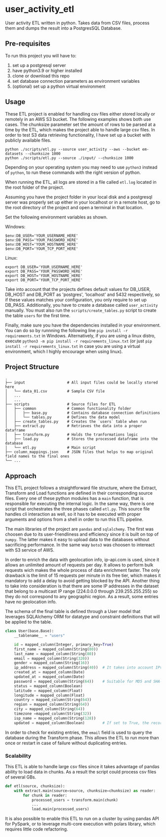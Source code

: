 # user_activity_etl

User activity ETL written in python. Takes data from CSV files, process them and dumps the result into a PostgresSQL Database.

## Pre-requisites

To run this project you will have to:
1. set up a postgresql server
2. have python3.9 or higher installed
3. clone or download this repo
4. set database connection parameters as environment variables
5. (optional) set up a python virtual environment

## Usage

These ETL project is enabled for handling csv files either stored locally or remotely in an AWS S3 bucket. The following examples shows both use cases. The chunksize parameter set the amount of rows to be parsed at a time by the ETL, which makes the project able to handle large csv files. 
In order to test S3 data retrieving functionality, I have set up a bucket with publicly available files.

```
python ./scripts/etl.py --source user_activity --aws --bucket em-datasets --chunksize 1000
python ./scripts/etl.py --source ./input/ --chunksize 1000
```
Depending on your operating system you may need to use `python3` instead of `python`, to run these commands with the right version of python.

When running the ETL, all logs are stored in a file called `etl.log` located in the root folder of the project.

Assuming you have the project folder in your local disk and a postgresql server was properly set up either in your localhost or in a remote host, go to the root directory of the project and open a terminal in that location.

Set the following environment variables as shown.

Windows:

````
$env:DB_USER='YOUR_USERNAME_HERE'
$env:DB_PASS='YOUR_PASSWORD_HERE'
$env:DB_HOST='YOUR_HOSTNAME_HERE'
$env:DB_PORT='YOUR_TCP_PORT_HERE'
````

Linux:

````
export DB_USER='YOUR_USERNAME_HERE'
export DB_PASS='YOUR_PASSWORD_HERE'
export DB_HOST='YOUR_HOSTNAME_HERE'
export DB_PORT='YOUR_TCP_PORT_HERE'
````

Take into account that the projects defines default values for DB_USER, DB_HOST and DB_PORT as 'postgres', 'localhost' and 5432 respectively, so if these values matches your configuration, you only require to set up DB_PASS. Additionally, you have to create a database called `user_activity` manually. You must also run the `scripts/create_tables.py` script to create the table `users` for the first time.

Finally, make sure you have the dependencies installed in your environment. You can do so by runnning the following line `pip install -r requirements.txt` in Windows. Alternatively, if you are using a linux distro, execute `python3 -m pip install -r requirements_linux.txt` (or just `pip install -r requirements_linux.txt` in case you are using a virtual environment, which I highly encourage when using linux).

## Project Structure

    .
    ├── input                   # All input files could be locally stored here
    │   └── data_01.csv         # Sample CSV file
    │   ...
    │   ...
    ├── scripts                 # Source files for ETL
    │   ├── common              # Common functionality folder
    │   │   ├── base.py         # Contains database connection definitions
    │   │   └── tables.py       # Defines the data model
    │   ├── create_tables.py    # Creates the `users` table when run
    │   ├── extract.py          # Retrieves the data into a proper dataframe
    │   ├── transform.py        # Holds the tranformations logic
    │   ├── load.py             # Stores the processed dataframe into the database
    │   └── etl.py              # Main script
    ├── column_mappings.json    # JSON files that helps to map original field names to the final ones
    └── ...

## Approach

This ETL project follows a straightforward file structure, where the  Extract, Transform and Load functions are defined in their corresponding source files. Every one of these python modules has a `main` function, that is responsible for executing the internal logic. In the same way, there is one script that orchestrates the three phases called `etl.py`. This source file handles cli interaction as well, so it has to be executed with proper arguments and options from a shell in order to run this ETL pipeline.

The main libraries of the project are `pandas` and `sqlalchemy`. The first was choosen due to its user-friendliness and efficiency since it is built on top of `numpy`. The latter makes it easy to upload data to the databases without sacrificing performance. In the same way `boto3` was choosen to intereact with S3 service of AWS.

In order to enrich the data with geolocation info, ip-api.com is used, since it allows an unlimited amount of requests per day. It allows to perform bulk requests wich makes the whole process of data enrichment faster. The only drawback is the limit of 15 requests per minute in its free tier, which makes it mandatory to add a delay to avoid getting blocked by the API. Another thing to take into consideration is that there are some IP addresses in the dataset that belong to a multicast IP range (224.0.0.0 through 239.255.255.255) so they do not correspond to any geographic region. As a result, some entries have no geolocation info.

The schema of the final table is defined through a User model that leverages SQLAlchemy ORM for datatype and constraint definitions that will be applied to the table.

```python
class User(base.Base):
    __tablename__ = "users"

    id = mapped_column(Integer, primary_key=True)
    first_name = mapped_column(String(80))
    last_name = mapped_column(String(80))
    email = mapped_column(String(320))
    gender = mapped_column(String(16))
    ip_address = mapped_column(String(40))  # It takes into account IPv4 and IPv6 address length
    created_at = mapped_column(Date)
    updated_at = mapped_column(Date)
    password = mapped_column(String(64))    # Suitable for MD5 and SHA-256 hash length
    status = mapped_column(Boolean)
    latitude = mapped_column(Float)
    longitude = mapped_column(Float)
    country = mapped_column(String(64))
    region = mapped_column(String(64))
    city = mapped_column(String(64))
    timezone =mapped_column(String(32))
    isp_name = mapped_column(String(128))
    updated = mapped_column(Boolean)        # If set to True, the record was updated
```

In order to check for existing entries, the `email` field is used to query the database during the Transform phase. This allows the ETL to run more than once or restart in case of failure without duplicating entries.

### Scalability

This ETL is able to handle large csv files since it takes advantage of pandas ability to load data in chunks. As a result the script could process csv files of several GBs.

```python
def etl(source, chunksize):
    with extract.main(source=source, chunksize=chunksize) as reader:
        for chunk in reader:
            processed_users = transform.main(chunk)
            ...
            load.main(processed_users)
```

It is also possible to enable this ETL to run on a cluster by using pandas API for PySpark, or to leverage multi-core execution with polars library, which requires little code refactoring.

